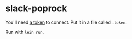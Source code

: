 # slack-poprock

You'll need [a token](https://trapslinger.slack.com/services/4378524098) to connect. Put it in a file called `.token`.

Run with `lein run`.